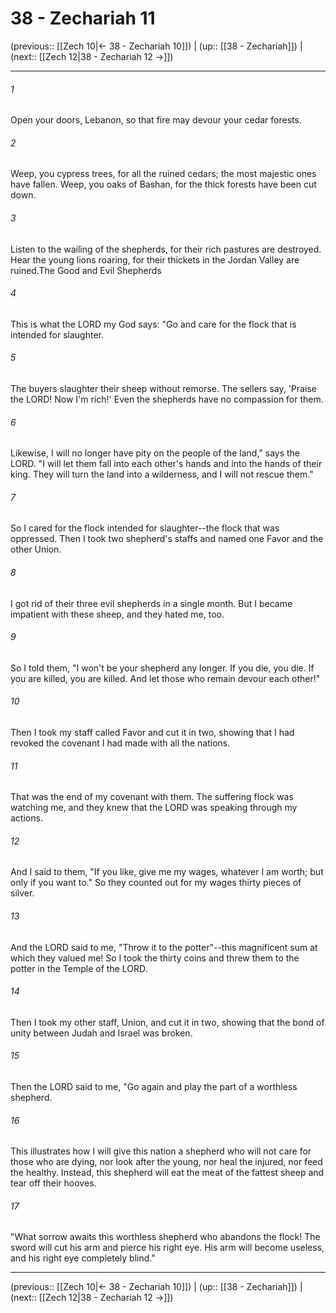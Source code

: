 # 38 - Zechariah 11

(previous:: [[Zech 10|← 38 - Zechariah 10]]) | (up:: [[38 - Zechariah]]) | (next:: [[Zech 12|38 - Zechariah 12 →]])

***


###### 1 
Open your doors, Lebanon, so that fire may devour your cedar forests. 

###### 2 
Weep, you cypress trees, for all the ruined cedars; the most majestic ones have fallen. Weep, you oaks of Bashan, for the thick forests have been cut down. 

###### 3 
Listen to the wailing of the shepherds, for their rich pastures are destroyed. Hear the young lions roaring, for their thickets in the Jordan Valley are ruined.The Good and Evil Shepherds 

###### 4 
This is what the LORD my God says: "Go and care for the flock that is intended for slaughter. 

###### 5 
The buyers slaughter their sheep without remorse. The sellers say, 'Praise the LORD! Now I'm rich!' Even the shepherds have no compassion for them. 

###### 6 
Likewise, I will no longer have pity on the people of the land," says the LORD. "I will let them fall into each other's hands and into the hands of their king. They will turn the land into a wilderness, and I will not rescue them." 

###### 7 
So I cared for the flock intended for slaughter--the flock that was oppressed. Then I took two shepherd's staffs and named one Favor and the other Union. 

###### 8 
I got rid of their three evil shepherds in a single month. But I became impatient with these sheep, and they hated me, too. 

###### 9 
So I told them, "I won't be your shepherd any longer. If you die, you die. If you are killed, you are killed. And let those who remain devour each other!" 

###### 10 
Then I took my staff called Favor and cut it in two, showing that I had revoked the covenant I had made with all the nations. 

###### 11 
That was the end of my covenant with them. The suffering flock was watching me, and they knew that the LORD was speaking through my actions. 

###### 12 
And I said to them, "If you like, give me my wages, whatever I am worth; but only if you want to." So they counted out for my wages thirty pieces of silver. 

###### 13 
And the LORD said to me, "Throw it to the potter"--this magnificent sum at which they valued me! So I took the thirty coins and threw them to the potter in the Temple of the LORD. 

###### 14 
Then I took my other staff, Union, and cut it in two, showing that the bond of unity between Judah and Israel was broken. 

###### 15 
Then the LORD said to me, "Go again and play the part of a worthless shepherd. 

###### 16 
This illustrates how I will give this nation a shepherd who will not care for those who are dying, nor look after the young, nor heal the injured, nor feed the healthy. Instead, this shepherd will eat the meat of the fattest sheep and tear off their hooves. 

###### 17 
"What sorrow awaits this worthless shepherd who abandons the flock! The sword will cut his arm and pierce his right eye. His arm will become useless, and his right eye completely blind."

***

(previous:: [[Zech 10|← 38 - Zechariah 10]]) | (up:: [[38 - Zechariah]]) | (next:: [[Zech 12|38 - Zechariah 12 →]])
